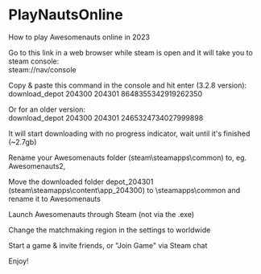 # PlayNautsOnline
How to play Awesomenauts online in 2023

Go to this link in a web browser while steam is open and it will take you to steam console:  
steam://nav/console

Copy & paste this command in the console and hit enter (3.2.8 version):  
download_depot 204300 204301 8648355342919262350

Or for an older version:  
download_depot 204300 204301 2465324734027999898

It will start downloading with no progress indicator, wait until it's finished (~2.7gb)

Rename your Awesomenauts folder (steam\steamapps\common) to, eg. Awesomenauts2, 

Move the downloaded folder depot_204301 (steam\steamapps\content\app_204300) to \steamapps\common and rename it to Awesomenauts

Launch Awesomenauts through Steam (not via the .exe)

Change the matchmaking region in the settings to worldwide

Start a game & invite friends, or "Join Game" via Steam chat

Enjoy!
